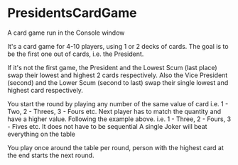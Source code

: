 # PresidentsCardGame
A card game run in the Console window

It's a card game for 4-10 players, using 1 or 2 decks of cards.
The goal is to be the first one out of cards, i.e. the President.

If it's not the first game, the President and the Lowest Scum (last place) swap their lowest and highest 2 cards respectively.
Also the Vice President (second) and the Lower Scum (second to last) swap their single lowest and highest card respectively.

You start the round by playing any number of the same value of card
  i.e. 1 - Two, 2 - Threes, 3 - Fours etc.
Next player has to match the quantity and have a higher value. Following the example above.
  i.e. 1 - Three, 2 - Fours, 3 - Fives etc.  It does not have to be sequential
A single Joker will beat everything on the table

You play once around the table per round, person with the highest card at the end starts the next round.
